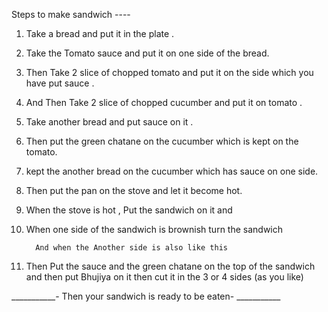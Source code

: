 Steps to make sandwich ----

1.  Take a bread  and put it in the plate .

2.  Take the Tomato sauce and put it on one side of the bread.

3.  Then Take 2 slice of chopped tomato and put it on the side which you have put sauce .

4.  And Then Take 2 slice of chopped cucumber and put it on tomato .

5.  Take another bread and put sauce  on it .
 
6.  Then put the green chatane on the  cucumber  which is kept on the tomato.
 
7.  kept the another bread  on the cucumber which has sauce on one side.

8.  Then put the pan on the stove  and let it become hot.

9.  When the stove is hot , Put the sandwich  on it and 

10. When one  side of the sandwich is  brownish turn the sandwich
 
          And when the Another side is also like this

11. Then Put the sauce and the green chatane on  the top of the sandwich and then put Bhujiya on it then cut it in the 3 or 4 sides (as you like)

   ___________- Then your sandwich is ready  to be eaten- ___________